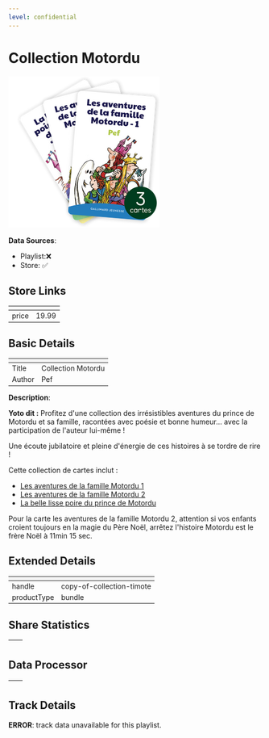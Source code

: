 ```yaml
---
level: confidential
---
```

# Collection Motordu

![card_[27AG9].png](../../img/cards/card_[27AG9].png)

**Data Sources**: 

- Playlist:❌
- Store: ✅


## Store Links

| <!-- --> | <!-- --> |
| - | - |
| price | 19.99 |


## Basic Details

| <!-- --> | <!-- --> |
| - | - |
| Title | Collection Motordu |
| Author | Pef |

**Description**:

**Yoto dit :** Profitez d'une collection des irrésistibles aventures du prince de Motordu et sa famille, racontées avec poésie et bonne humeur... avec la participation de l'auteur lui-même !

Une écoute jubilatoire et pleine d'énergie de ces histoires à se tordre de rire !

Cette collection de cartes inclut :

*   [Les aventures de la famille Motordu 1](https://yoto-eu.myshopify.com/products/les-aventures-de-la-famille-motordu-tome-1)
*   [Les aventures de la famille Motordu 2](https://yoto-eu.myshopify.com/products/les-aventures-de-la-famille-motordu-tome-2)
*   [La belle lisse poire du prince de Motordu](https://yoto-eu.myshopify.com/products/la-belle-lisse-poire-du-prince-de-motordu-et-4-autres-histoires)

Pour la carte les aventures de la famille Motordu 2, attention si vos enfants croient toujours en la magie du Père Noël, arrêtez l'histoire Motordu est le frère Noël à 11min 15 sec.


## Extended Details

| <!-- --> | <!-- --> |
| - | - |
| handle | copy-of-collection-timote |
| productType | bundle |


## Share Statistics

| <!-- --> | <!-- --> |
| - | - |


## Data Processor

| <!-- --> | <!-- --> |
| - | - |


## Track Details

**ERROR**: track data unavailable for this playlist.
